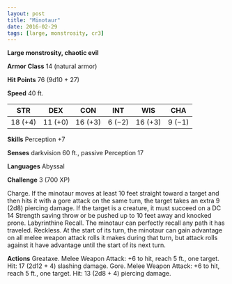 ```yaml
---
layout: post
title: "Minotaur"
date: 2016-02-29
tags: [large, monstrosity, cr3]
---
```


**Large monstrosity, chaotic evil**

**Armor Class** 14 (natural armor)

**Hit Points** 76 (9d10 + 27)

**Speed** 40 ft.

|   STR   |   DEX   |   CON   |   INT   |   WIS   |   CHA   |
|:-----:|:-----:|:-----:|:-----:|:-----:|:-----:|
| 18 (+4) | 11 (+0) | 16 (+3) | 6 (−2) | 16 (+3) | 9 (−1) |

**Skills** Perception +7 

**Senses** darkvision 60 ft., passive Perception 17 

**Languages** Abyssal 

**Challenge** 3 (700 XP) 

Charge. If the minotaur moves at least 10 feet straight toward a target and then hits it with a gore attack on the same turn, the target takes an extra 9 (2d8) piercing damage. If the target is a creature, it must succeed on a DC 14 Strength saving throw or be pushed up to 10 feet away and knocked prone. Labyrinthine Recall. The minotaur can perfectly recall any path it has traveled. Reckless. At the start of its turn, the minotaur can gain advantage on all melee weapon attack rolls it makes during that turn, but attack rolls against it have advantage until the start of its next turn. 

**Actions** Greataxe. Melee Weapon Attack: +6 to hit, reach 5 ft., one target. Hit: 17 (2d12 + 4) slashing damage. Gore. Melee Weapon Attack: +6 to hit, reach 5 ft., one target. Hit: 13 (2d8 + 4) piercing damage.